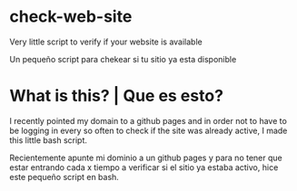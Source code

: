 # check-web-site
Very little script to verify if your website is available

Un pequeño script para chekear si tu sitio ya esta disponible

# What is this? | Que es esto?

I recently pointed my domain to a github pages and in order not to have to be logging in every so often to check if the site was already active, I made this little bash script.

Recientemente apunte mi dominio a un github pages y para no tener que estar entrando cada x tiempo a verificar si el sitio ya estaba activo, hice este pequeño script en bash.
